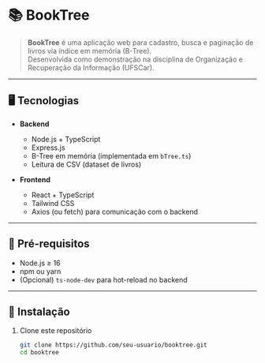 # 📚 BookTree

> **BookTree** é uma aplicação web para cadastro, busca e paginação de livros via índice em memória (B-Tree).  
> Desenvolvida como demonstração na disciplina de Organização e Recuperação da Informação (UFSCar).

---

## 🖥️ Tecnologias

- **Backend**  
  - Node.js + TypeScript  
  - Express.js  
  - B-Tree em memória (implementada em `bTree.ts`)  
  - Leitura de CSV (dataset de livros)

- **Frontend**  
  - React + TypeScript  
  - Tailwind CSS  
  - Axios (ou fetch) para comunicação com o backend

---

## 🚀 Pré-requisitos

- Node.js ≥ 16  
- npm ou yarn  
- (Opcional) `ts-node-dev` para hot-reload no backend  

---

## 🔧 Instalação

1. Clone este repositório  
   ```bash
   git clone https://github.com/seu-usuario/booktree.git
   cd booktree
